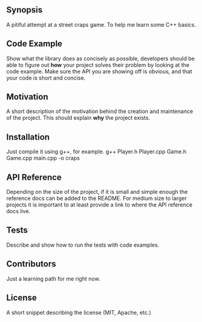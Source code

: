 ## Synopsis
A pitiful attempt at a street craps game. To help me learn some C++ basics.

## Code Example

Show what the library does as concisely as possible, developers should be able to figure out **how** your project solves their problem by looking at the code example. Make sure the API you are showing off is obvious, and that your code is short and concise.

## Motivation

A short description of the motivation behind the creation and maintenance of the project. This should explain **why** the project exists.

## Installation

Just compile it using g++, for example. g++ Player.h Player.cpp Game.h Game.cpp main.cpp -o craps

## API Reference

Depending on the size of the project, if it is small and simple enough the reference docs can be added to the README. For medium size to larger projects it is important to at least provide a link to where the API reference docs live.

## Tests

Describe and show how to run the tests with code examples.

## Contributors

Just a learning path for me right now.

## License

A short snippet describing the license (MIT, Apache, etc.)

